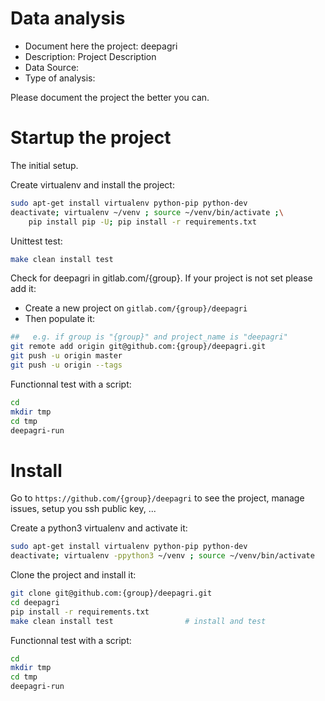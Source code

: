 # Data analysis
- Document here the project: deepagri
- Description: Project Description
- Data Source:
- Type of analysis:

Please document the project the better you can.

# Startup the project

The initial setup.

Create virtualenv and install the project:
```bash
sudo apt-get install virtualenv python-pip python-dev
deactivate; virtualenv ~/venv ; source ~/venv/bin/activate ;\
    pip install pip -U; pip install -r requirements.txt
```

Unittest test:
```bash
make clean install test
```

Check for deepagri in gitlab.com/{group}.
If your project is not set please add it:

- Create a new project on `gitlab.com/{group}/deepagri`
- Then populate it:

```bash
##   e.g. if group is "{group}" and project_name is "deepagri"
git remote add origin git@github.com:{group}/deepagri.git
git push -u origin master
git push -u origin --tags
```

Functionnal test with a script:

```bash
cd
mkdir tmp
cd tmp
deepagri-run
```

# Install

Go to `https://github.com/{group}/deepagri` to see the project, manage issues,
setup you ssh public key, ...

Create a python3 virtualenv and activate it:

```bash
sudo apt-get install virtualenv python-pip python-dev
deactivate; virtualenv -ppython3 ~/venv ; source ~/venv/bin/activate
```

Clone the project and install it:

```bash
git clone git@github.com:{group}/deepagri.git
cd deepagri
pip install -r requirements.txt
make clean install test                # install and test
```
Functionnal test with a script:

```bash
cd
mkdir tmp
cd tmp
deepagri-run
```

